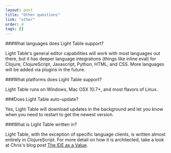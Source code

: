```yaml
---
layout: post
title: "Other questions"
link: "other"
order: 4
tags: []
---
```


###What languages does Light Table support?

Light Table's general editor capabilities will work with most languages out there, but it has deeper language integrations (things like inline eval) for Clojure, ClojureScript, Javascript, Python, HTML, and CSS. More languages will be added via plugins in the future.

###What platforms does Light Table support?

Light Table runs on Windows, Mac OSX 10.7+, and most flavors of Linux.

###Does Light Table auto-update?

Yes, Light Table will download updates in the background and let you know when you need to restart to get the newest version.

###What is Light Table written in?

Light Table, with the exception of specific language clients, is written almost entirely in ClojureScript. For more detail on how it is architected, take a look at Chris's blog post [The IDE as a Value](http://www.chris-granger.com/2013/01/24/the-ide-as-data/).